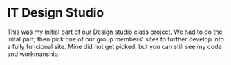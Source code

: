 # IT Design Studio
 This was my initial part of our Design studio class project.  We had to do the inital part, then pick one of our group members' sites to further develop into a fully funcional site.  Mine did not get picked, but you can still see my code and workmanship.
